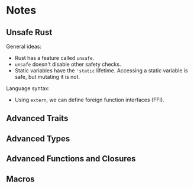 # Notes

## Unsafe Rust

General ideas:

- Rust has a feature called `unsafe`.
- `unsafe` doesn't disable other safety checks.
- Static variables have the `'static` lifetime. Accessing a static variable is
  safe, but mutating it is not.

Language syntax:

- Using `extern`, we can define foreign function interfaces (FFI).

## Advanced Traits

## Advanced Types

## Advanced Functions and Closures

## Macros